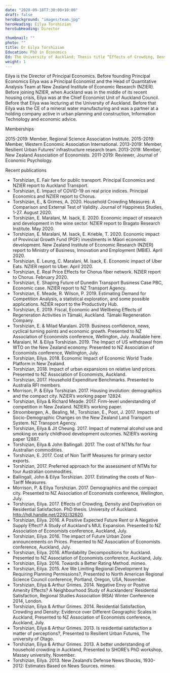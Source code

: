 ```yaml
---
date: "2020-09-18T7:30:00+10:00"
draft: false
heroBackground: "images/team.jpg"
heroHeading: Eilya Torshizian
heroSubHeading: Director

thumbnail: ""
photo: ""
title: Dr Eilya Torshizian
Education: PhD in Economics
Ed: The University of Auckland; Thesis title “Effects of Crowding, Density and Deprivation on Residential Satisfaction”. Supervised by Professor Arthur Grimes.
weight: 1
---
```

Eilya is the Director of Principal Economics. Before founding Principal Economics Eilya was a Principal Economist and the Head of Quantitative Analysis Team at New Zealand Institute of Economic Research (NZIER). Before joining NZIER, when Auckland was in the middle of its recent housing crisis, Eilya was at the Chief Economist Unit of Auckland Council. Before that Eilya was lecturing at the University of Auckland. Before that Eilya was the CE of a mineral water manufacturing and was a partner at a holding company active in urban planning and construction, Information Technology and economic advice.

Memberships

2015-2019:	Member, Regional Science Association Institute.
2015-2019:	Member, Western Economic Association International.
2013-2019:	Member, Resilient Urban Futures’ infrastructure research team.
2013-2019:	Member, New Zealand Association of Economists.
2011-2019:	Reviewer, Journal of Economic Psychology.

Recent publications

-	Torshizian, E. Fair fare for public transport. Principal Economics and NZIER report to Auckland Transport.
-	Torshizian, E. Impact of COVID-19 on real price indices. Principal Economics and NZIER report to Chorus.
-	Torshizian, E., & Grimes, A. 2020. Household Crowding Measures: A Comparison and External Test of Validity. Journal of Happiness Studies, 1-27. August 2020.
-	Torshizian, E. Maralani, M. Isack, E. 2020. Economic impact of research and development in the wine sector. NZIER report to Bragato Research Institute. May 2020.
-	Torshizian, E. Maralani, M. Isack, E. Krieble, T. 2020. Economic impact of Provincial Growth Fund (PGF) investments in Māori economic development. New Zealand Institute of Economic Research (NZIER) report to Ministry of Business, Innovation and Employment (MBIE). April 2020.
-	Torshizian, E. Leung, C. Maralani, M. Isack, E. Economic impact of Uber Eats. NZIER report to Uber. April 2020.
-	Torshizian, E. Real Price Effects for Chorus fiber network. NZIER report to Chorus. February 2020.
-	Torshizian, E. Shaping Future of Dunedin Transport Business Case PBC, Economic case. NZIER report to NZ Transport Agency.
-	Torshizian, E. Meade, R. Wilson, P. 2019. Estimating Demand for Competition Analysis, a statistical exploration, and some possible applications. NZIER report to the Productivity Hub.
-	Torshizian, E. 2019. Fiscal, Economic and Wellbeing Effects of Regeneration Activities in Tāmaki, Auckland. Tāmaki Regeneration Company.
-	Torshizian, E. & Milad Maralani. 2019. Business confidence, news, cyclical turning points and economic growth. Presented to NZ Association of Economists conference, Wellington, July. Available here.
-	Maralani, M. & Eilya Torshizian. 2019. The Impact of US withdrawal from WTO on the New Zealand economy.  Presented to NZ Association of Economists conference, Wellington, July.
-	Torshizian, Eilya. 2018. Economic Impact of Economic World Trade Platform in New Zealand.
-	Torshizian, 2018. Impact of urban expansions on relative land prices. Presented to NZ Association of Economists, Auckland.
-	Torshizian, 2017. Household Expenditure Benchmarks. Presented to Australia RFI members.
-	Morrison, P. & Eilya Torshizian. 2017. Housing involution: demographics and the compact city. NZIER’s working paper 12824.
-	Torshizian, Eilya & Richard Meade. 2017. Firm-level understanding of competition in New Zealand. NZIER’s working paper.
-	Stroombergen, A., Bealing, M., Torshizian, E., Poot, J. 2017. Impacts of Socio-Demographic Changes on the New Zealand Land Transport System. NZ Transport Agency.
-	Torshizian, Eilya & Jit Cheung. 2017. Impact of maternal alcohol use and smoking on early childhood development outcomes. NZIER’s working paper 12887.
-	Torshizian, Eilya & John Ballingall. 2017. The cost of NTMs for four Australian commodities.
-	Torshizian, E. 2017. Cost of Non Tariff Measures for primary sector exports.
-	Torshizian, 2017. Preferred approach for the assessment of NTMs for four Australian commodities.
-	Ballingall, John & Eilya Torshizian. 2017. Estimating the costs of Non-Tariff Measures.
-	Morrison, P. & Eilya Torshizian. 2017. Demographics and the compact city. Presented to NZ Association of Economists conference, Wellington, July.
-	Torshizian, Eilya. 2017. Effects of Crowding, Density and Deprivation on Residential Satisfaction. PhD thesis. University of Auckland. http://hdl.handle.net/2292/32620.
-	Torshizian, Eilya. 2016. A Positive Expected Future Rent or A Negative Supply Effect? A Study of Auckland's MUL Expansion. Presented to NZ Association of Economists conference, Auckland, July.
-	Torshizian, Eilya. 2016. The impact of Future Urban Zone announcements on Prices. Presented to NZ Association of Economists conference, Auckland, July.
-	Torshizian, Eilya. 2016. Affordability Decompositions for Auckland. Presented to NZ Association of Economists conference, Auckland, July.
-	Torshizian, Eilya. 2016. Towards a Better Rating Method. mimeo.
-	Torshizian, Eilya. 2015. Are We Limiting Regional Development by Requiring Planning Permissions?, Presented to North American Regional Science Council conference, Portland, Oregon, USA, November.
-	Torshizian, Eilya & Arthur Grimes. 2014. Negative Envy or Positive Amenity Effects? A Neighbourhood Study of Aucklanders’ Residential Satisfaction, Regional Studies Association (RSA) Winter Conference 2014, London.
-	Torshizian, Eilya & Arthur Grimes. 2014. Residential Satisfaction, Crowding and Density: Evidence over Different Geographic Scales in Auckland, Presented to NZ Association of Economists conference, Auckland, July.
-	Torshizian, Eilya & Arthur Grimes. 2013. Is residential satisfaction a matter of perceptions?, Presented to Resilient Urban Futures, The university of Otago.
-	Torshizian, Eilya & Arthur Grimes. 2013. A better understanding of household crowding in Auckland, Presented to SHORE’s PhD workshop, Massey university, November.
-	Torshizian, Eilya. 2013. New Zealand’s Defense News Shocks, 1930-2012: Estimates Based on News Sources. mimeo.

    
